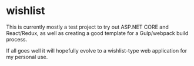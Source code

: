 # wishlist

This is currently mostly a test project to try out ASP.NET CORE and React/Redux, as well as creating a good template
for a Gulp/webpack build process.

If all goes well it will hopefully evolve to a wishlist-type web application for my personal use. 